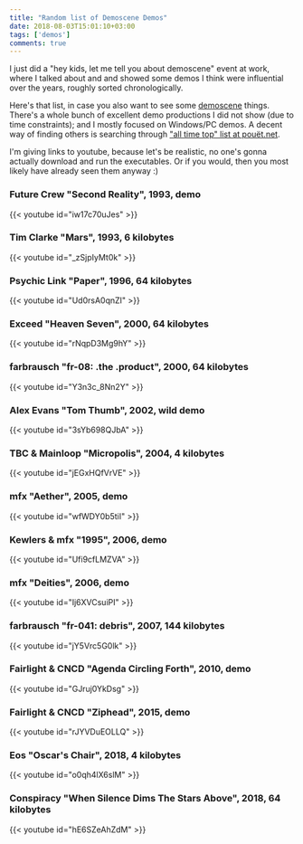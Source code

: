 ```yaml
---
title: "Random list of Demoscene Demos"
date: 2018-08-03T15:01:10+03:00
tags: ['demos']
comments: true
---
```


I just did a "hey kids, let me tell you about demoscene" event at work, where I talked about
and and showed some demos I think were influential over the years, roughly sorted chronologically.

Here's that list, in case you also want to see some [demoscene](https://en.wikipedia.org/wiki/Demoscene)
things. There's a whole bunch of excellent demo productions I did not show (due to time constraints); and I
mostly focused on Windows/PC demos. A decent way of finding others is searching through ["all time top"
list at pouët.net](http://www.pouet.net/toplist.php?type=&platform=68&days=0&limit=50).

I'm giving links to youtube, because let's be realistic, no one's gonna actually download and run
the executables. Or if you would, then you most likely have already seen them anyway :)

### Future Crew "Second Reality", 1993, demo
{{< youtube id="iw17c70uJes" >}}

### Tim Clarke "Mars", 1993, 6 kilobytes
{{< youtube id="_zSjpIyMt0k" >}}

### Psychic Link "Paper", 1996, 64 kilobytes
{{< youtube id="Ud0rsA0qnZI" >}}

### Exceed "Heaven Seven", 2000, 64 kilobytes
{{< youtube id="rNqpD3Mg9hY" >}}

### farbrausch "fr-08: .the .product", 2000, 64 kilobytes
{{< youtube id="Y3n3c_8Nn2Y" >}}

### Alex Evans "Tom Thumb", 2002, wild demo
{{< youtube id="3sYb698QJbA" >}}

### TBC & Mainloop "Micropolis", 2004, 4 kilobytes
{{< youtube id="jEGxHQfVrVE" >}}

### mfx "Aether", 2005, demo
{{< youtube id="wfWDY0b5tiI" >}}

### Kewlers & mfx "1995", 2006, demo
{{< youtube id="Ufi9cfLMZVA" >}}

### mfx "Deities", 2006, demo
{{< youtube id="Ij6XVCsuiPI" >}}

### farbrausch "fr-041: debris", 2007, 144 kilobytes
{{< youtube id="jY5Vrc5G0lk" >}}

### Fairlight & CNCD "Agenda Circling Forth", 2010, demo
{{< youtube id="GJruj0YkDsg" >}}

### Fairlight & CNCD "Ziphead", 2015, demo
{{< youtube id="rJYVDuEOLLQ" >}}

### Eos "Oscar's Chair", 2018, 4 kilobytes
{{< youtube id="o0qh4lX6slM" >}}

### Conspiracy "When Silence Dims The Stars Above", 2018, 64 kilobytes
{{< youtube id="hE6SZeAhZdM" >}}

